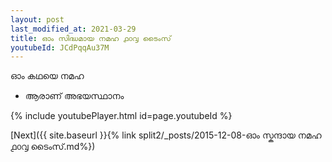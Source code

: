```yaml
---
layout: post
last_modified_at: 2021-03-29
title: ഓം സിദ്ധമായ നമഹ ൧൦൮ ടൈംസ്
youtubeId: JCdPqqAu37M
---
```

 
 
 ഓം കഥയെ നമഹ 
 
 -  ആരാണ് അഭയസ്ഥാനം 
 
  
 
  
 
 
 
 
 
 


{% include youtubePlayer.html id=page.youtubeId %}
 
[Next]({{ site.baseurl }}{% link  split2/_posts/2015-12-08-ഓം സ്കന്ദായ നമഹ ൧൦൮ ടൈംസ്.md%})
 
